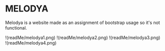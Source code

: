 # MELODYA
Melodya is a website made as an assignment of bootstrap usage so it's not functional.

!(readMe/melodya1.png)
!(readMe/melodya2.png)
!(readMe/melodya3.png)
!(readMe/melodya4.png)
